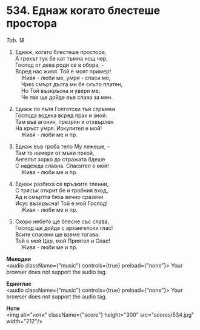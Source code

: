 # 534. Еднаж когато блестеше простора  

*Tab. 18*  

1. Еднаж, когато блестеше простора,  
А грехът тук бе кат тъмна нощ чер,  
Господ от дева роди се в обора, -  
Всред нас живя. Той е моят пример!  
    Живя - люби ме, умря - спаси ме,  
    Чрез смърт дълга ми бе скъпо платен,  
    Но Той възкръсна и увери ме,  
    Че пак ще дойде във слава за мен.  

2. Еднаж по пътя Голготски тъй стръмен  
Господа водеха всред прах и зной:  
Там във агония, презрян и отхвърлен  
На кръст умря. Изкупител е мой!  
    Живя - люби ме и пр.  

3. Еднаж във гроба тело Му лежеше, -  
Там то намери от мъки покой,  
Ангелът зорко до стражата бдеше  
С надежда славна. Спасител е мой!  
    Живя - люби ме и пр.  

4. Еднаж разбиха се връзките тленни,  
С трясък открит бе и гробния вход,  
Ад и смъртта бяха вечно сразени  
Исус възкръсна! Той е мой Господ!  
    Живя - люби ме и пр.  

5. Скоро небето ще блесне със слава,  
Господ ще дойде с архангелски глас!  
Всите спасени ще вземе тогава.  
Той е мой Цар, мой Приятел и Спас!  
    Живя - люби ме и пр.  

__Мелодия__  
<audio className={"music"} controls={true} preload={"none"}><source src="mp3/534.mp3" type="audio/mpeg"/>
Your browser does not support the audio tag.
</audio>  

__Едноглас__  
<audio className={"music"} controls={true} preload={"none"}><source src="transp/534.mp3" type="audio/mpeg"/>
Your browser does not support the audio tag.
</audio>  

__Ноти__  
<img alt="ноти" className={"score"} height="300" src="scores/534.jpg" width="212"/>
